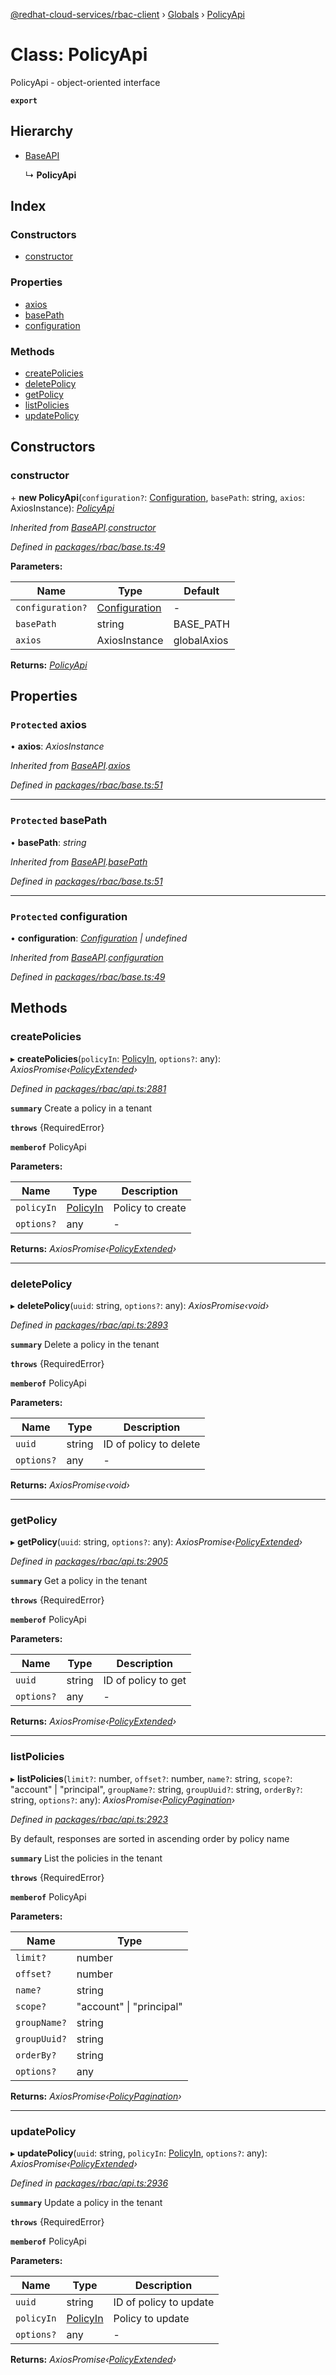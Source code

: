 [@redhat-cloud-services/rbac-client](../README.md) › [Globals](../globals.md) › [PolicyApi](policyapi.md)

# Class: PolicyApi

PolicyApi - object-oriented interface

**`export`** 

## Hierarchy

* [BaseAPI](baseapi.md)

  ↳ **PolicyApi**

## Index

### Constructors

* [constructor](policyapi.md#constructor)

### Properties

* [axios](policyapi.md#protected-axios)
* [basePath](policyapi.md#protected-basepath)
* [configuration](policyapi.md#protected-configuration)

### Methods

* [createPolicies](policyapi.md#createpolicies)
* [deletePolicy](policyapi.md#deletepolicy)
* [getPolicy](policyapi.md#getpolicy)
* [listPolicies](policyapi.md#listpolicies)
* [updatePolicy](policyapi.md#updatepolicy)

## Constructors

###  constructor

\+ **new PolicyApi**(`configuration?`: [Configuration](configuration.md), `basePath`: string, `axios`: AxiosInstance): *[PolicyApi](policyapi.md)*

*Inherited from [BaseAPI](baseapi.md).[constructor](baseapi.md#constructor)*

*Defined in [packages/rbac/base.ts:49](https://github.com/RedHatInsights/javascript-clients/blob/master/packages/rbac/base.ts#L49)*

**Parameters:**

Name | Type | Default |
------ | ------ | ------ |
`configuration?` | [Configuration](configuration.md) | - |
`basePath` | string | BASE_PATH |
`axios` | AxiosInstance | globalAxios |

**Returns:** *[PolicyApi](policyapi.md)*

## Properties

### `Protected` axios

• **axios**: *AxiosInstance*

*Inherited from [BaseAPI](baseapi.md).[axios](baseapi.md#protected-axios)*

*Defined in [packages/rbac/base.ts:51](https://github.com/RedHatInsights/javascript-clients/blob/master/packages/rbac/base.ts#L51)*

___

### `Protected` basePath

• **basePath**: *string*

*Inherited from [BaseAPI](baseapi.md).[basePath](baseapi.md#protected-basepath)*

*Defined in [packages/rbac/base.ts:51](https://github.com/RedHatInsights/javascript-clients/blob/master/packages/rbac/base.ts#L51)*

___

### `Protected` configuration

• **configuration**: *[Configuration](configuration.md) | undefined*

*Inherited from [BaseAPI](baseapi.md).[configuration](baseapi.md#protected-configuration)*

*Defined in [packages/rbac/base.ts:49](https://github.com/RedHatInsights/javascript-clients/blob/master/packages/rbac/base.ts#L49)*

## Methods

###  createPolicies

▸ **createPolicies**(`policyIn`: [PolicyIn](../interfaces/policyin.md), `options?`: any): *AxiosPromise‹[PolicyExtended](../interfaces/policyextended.md)›*

*Defined in [packages/rbac/api.ts:2881](https://github.com/RedHatInsights/javascript-clients/blob/master/packages/rbac/api.ts#L2881)*

**`summary`** Create a policy in a tenant

**`throws`** {RequiredError}

**`memberof`** PolicyApi

**Parameters:**

Name | Type | Description |
------ | ------ | ------ |
`policyIn` | [PolicyIn](../interfaces/policyin.md) | Policy to create |
`options?` | any | - |

**Returns:** *AxiosPromise‹[PolicyExtended](../interfaces/policyextended.md)›*

___

###  deletePolicy

▸ **deletePolicy**(`uuid`: string, `options?`: any): *AxiosPromise‹void›*

*Defined in [packages/rbac/api.ts:2893](https://github.com/RedHatInsights/javascript-clients/blob/master/packages/rbac/api.ts#L2893)*

**`summary`** Delete a policy in the tenant

**`throws`** {RequiredError}

**`memberof`** PolicyApi

**Parameters:**

Name | Type | Description |
------ | ------ | ------ |
`uuid` | string | ID of policy to delete |
`options?` | any | - |

**Returns:** *AxiosPromise‹void›*

___

###  getPolicy

▸ **getPolicy**(`uuid`: string, `options?`: any): *AxiosPromise‹[PolicyExtended](../interfaces/policyextended.md)›*

*Defined in [packages/rbac/api.ts:2905](https://github.com/RedHatInsights/javascript-clients/blob/master/packages/rbac/api.ts#L2905)*

**`summary`** Get a policy in the tenant

**`throws`** {RequiredError}

**`memberof`** PolicyApi

**Parameters:**

Name | Type | Description |
------ | ------ | ------ |
`uuid` | string | ID of policy to get |
`options?` | any | - |

**Returns:** *AxiosPromise‹[PolicyExtended](../interfaces/policyextended.md)›*

___

###  listPolicies

▸ **listPolicies**(`limit?`: number, `offset?`: number, `name?`: string, `scope?`: "account" | "principal", `groupName?`: string, `groupUuid?`: string, `orderBy?`: string, `options?`: any): *AxiosPromise‹[PolicyPagination](../interfaces/policypagination.md)›*

*Defined in [packages/rbac/api.ts:2923](https://github.com/RedHatInsights/javascript-clients/blob/master/packages/rbac/api.ts#L2923)*

By default, responses are sorted in ascending order by policy name

**`summary`** List the policies in the tenant

**`throws`** {RequiredError}

**`memberof`** PolicyApi

**Parameters:**

Name | Type |
------ | ------ |
`limit?` | number |
`offset?` | number |
`name?` | string |
`scope?` | "account" &#124; "principal" |
`groupName?` | string |
`groupUuid?` | string |
`orderBy?` | string |
`options?` | any |

**Returns:** *AxiosPromise‹[PolicyPagination](../interfaces/policypagination.md)›*

___

###  updatePolicy

▸ **updatePolicy**(`uuid`: string, `policyIn`: [PolicyIn](../interfaces/policyin.md), `options?`: any): *AxiosPromise‹[PolicyExtended](../interfaces/policyextended.md)›*

*Defined in [packages/rbac/api.ts:2936](https://github.com/RedHatInsights/javascript-clients/blob/master/packages/rbac/api.ts#L2936)*

**`summary`** Update a policy in the tenant

**`throws`** {RequiredError}

**`memberof`** PolicyApi

**Parameters:**

Name | Type | Description |
------ | ------ | ------ |
`uuid` | string | ID of policy to update |
`policyIn` | [PolicyIn](../interfaces/policyin.md) | Policy to update |
`options?` | any | - |

**Returns:** *AxiosPromise‹[PolicyExtended](../interfaces/policyextended.md)›*
